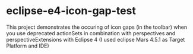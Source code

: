 # eclipse-e4-icon-gap-test
This project demonstrates the occuring of icon gaps (in the toolbar) when you use deprecated actionSets in combination with perspectives and perspectiveExtensions with Eclipse 4 (I used eclipse Mars 4.5.1 as Target Platform and IDE)

